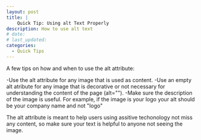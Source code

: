 ```yaml
---
layout: post
title: |
    Quick Tip: Using alt Text Properly
description: How to use alt text
# date:
# last_updated:
categories:
  - Quick Tips
---
```

A few tips on how and when to use the alt attribute:

-Use the alt attribute for any image that is used as content.
-Use an empty alt atribute for any image that is decorative or not necessary for understanding the content of the page (alt="").
-Make sure the description of the image is useful. For example, if the image is your logo your alt should be your company name and not "logo"

The alt attribute is meant to help users using assitive techonology not miss any content, so make sure your text is helpful to anyone not seeing the image.